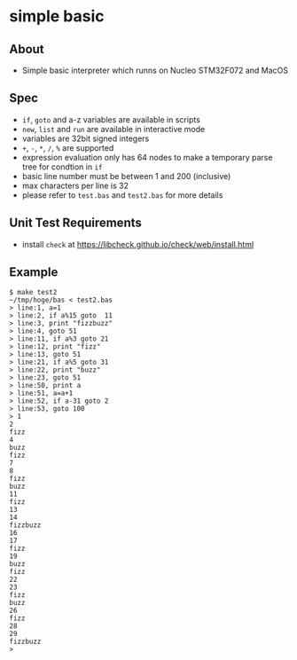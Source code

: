 # simple basic

## About

* Simple basic interpreter which runns on Nucleo STM32F072 and MacOS

## Spec

* `if`, `goto` and a-z variables are available in scripts
* `new`, `list` and `run` are available in interactive mode
* variables are 32bit signed integers
* `+`, `-`, `*`, `/`, `%` are supported
* expression evaluation only has 64 nodes to make a temporary parse tree for condtion in `if`
* basic line number must be between 1 and 200 (inclusive)
* max characters per line is 32
* please refer to `test.bas` and `test2.bas` for more details

## Unit Test Requirements

* install `check` at <https://libcheck.github.io/check/web/install.html>

## Example

```
$ make test2
~/tmp/hoge/bas < test2.bas
> line:1, a=1
> line:2, if a%15 goto  11
> line:3, print "fizzbuzz"
> line:4, goto 51
> line:11, if a%3 goto 21
> line:12, print "fizz"
> line:13, goto 51
> line:21, if a%5 goto 31
> line:22, print "buzz"
> line:23, goto 51
> line:50, print a
> line:51, a=a+1
> line:52, if a-31 goto 2
> line:53, goto 100
> 1
2
fizz
4
buzz
fizz
7
8
fizz
buzz
11
fizz
13
14
fizzbuzz
16
17
fizz
19
buzz
fizz
22
23
fizz
buzz
26
fizz
28
29
fizzbuzz
>
```
